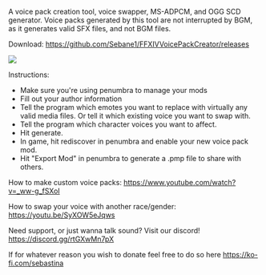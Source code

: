A voice pack creation tool, voice swapper, MS-ADPCM, and OGG SCD generator.
Voice packs generated by this tool are not interrupted by BGM, as it generates valid SFX files, and not BGM files.

Download:
https://github.com/Sebane1/FFXIVVoicePackCreator/releases

![](https://i.gyazo.com/77658f3913824c6afdb5082a28497102.png)

Instructions:

- Make sure you're using penumbra to manage your mods
- Fill out your author information
- Tell the program which emotes you want to replace with virtually any valid media files. Or tell it which existing voice you want to swap with.
- Tell the program which character voices you want to affect.
- Hit generate.
- In game, hit rediscover in penumbra and enable your new voice pack mod.
- Hit "Export Mod" in penumbra to generate a .pmp file to share with others.

How to make custom voice packs:
https://www.youtube.com/watch?v=_ww-g_fSXoI

How to swap your voice with another race/gender:
https://youtu.be/SyXOW5eJqws

Need support, or just wanna talk sound? Visit our discord! https://discord.gg/rtGXwMn7pX 

If for whatever reason you wish to donate feel free to do so here https://ko-fi.com/sebastina
